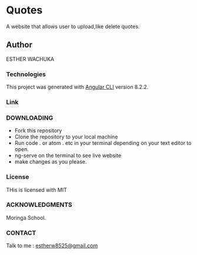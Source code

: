 # Quotes
A website that allows user to upload,like delete quotes.

## Author
ESTHER WACHUKA

### Technologies

This project was generated with [Angular CLI](https://github.com/angular/angular-cli) version 8.2.2.

### Link

### DOWNLOADING

* Fork this repository
* Clone the repository to your local machine
* Run code . or atom . etc  in your terminal depending on your text editor to open.
* ng-serve on the terminal to see live website
* make changes as you please.

### License
THis is licensed with MIT

### ACKNOWLEDGMENTS
 Moringa School.
 
 
### CONTACT

Talk to me : estherw8525@gmail.com
